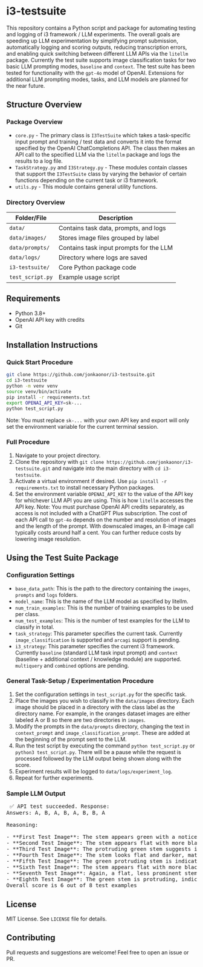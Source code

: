 # i3-testsuite

This repository contains a Python script and package for automating testing and logging of i3 framework / LLM experiments. The overall goals are speeding up LLM experimentation by simplifying prompt submission, automatically logging and scoring outputs, reducing transcription errors, and enabling quick switching between different LLM APIs via the `litellm` package. Currently the test suite supports image classification tasks for two basic LLM prompting modes, `baseline` and `context`. The test suite has been tested for functionality with the `gpt-4o` model of OpenAI. Extensions for additional LLM prompting modes, tasks, and LLM models are planned for the near future. 

## Structure Overview
### Package Overview
- `core.py` - The primary class is `I3TestSuite` which takes a task-specific input prompt and training / test data and converts it into the format specified by the OpenAI ChatCompletions API. The class then makes an API call to the specified LLM via the `litellm` package and logs the results to a log file.  
- `TaskStrategy.py` and `I3Strategy.py` - These modules contain classes that support the `I3TestSuite` class by varying the behavior of certain functions depending on the current task or i3 framework.
- `utils.py` - This module contains general utility functions. 

### Directory Overview
| Folder/File      | Description                             |
| ---------------- | --------------------------------------- |
| `data/`          | Contains task data, prompts, and logs   |
| `data/images/`   | Stores image files grouped by label     |
| `data/prompts/`  | Contains task input prompts for the LLM |
| `data/logs/`     | Directory where logs are saved          |
| `i3-testsuite/`  | Core Python package code                |
| `test_script.py` | Example usage script                    |


## Requirements
- Python 3.8+
- OpenAI API key with credits
- Git

## Installation Instructions
### Quick Start Procedure
```bash
git clone https://github.com/jonkaonor/i3-testsuite.git
cd i3-testsuite
python -m venv venv
source venv/bin/activate
pip install -r requirements.txt
export OPENAI_API_KEY=sk-...
python test_script.py
```
Note: You must replace `sk-...` with your own API key and export will only set the environment variable for the current terminal session. 

### Full Procedure
1. Navigate to your project directory.
2. Clone the repository with `git clone https://github.com/jonkaonor/i3-testsuite.git` and navigate into the main directory with `cd i3-testsuite`.
3. Activate a virtual environment if desired. Use `pip install -r requirements.txt` to install necessary Python packages.
4. Set the environment variable `OPENAI_API_KEY` to the value of the API key for whichever LLM API you are using. This is how `litellm` accesses the API key. Note: You must purchase OpenAI API credits separately, as access is not included with a ChatGPT Plus subscription. The cost of each API call to `gpt-4o` depends on the number and resolution of images and the length of the prompt. With downscaled images, an 8-image call typically costs around half a cent. You can further reduce costs by lowering image resolution.

## Using the Test Suite Package

### Configuration Settings 
- `base_data_path`: This is the path to the directory containing the `images`, `prompts` and `logs` folders.
- `model_name`: This is the name of the LLM model as specified by litellm.
- `num_train_examples`: This is the number of training examples to be used per class.
- `num_test_examples`: This is the number of test examples for the LLM to classify in total. 
- `task_strategy`: This parameter specifies the current task. Currently `image_classification` is supported and `arcagi` support is pending.
- `i3_strategy`: This parameter specifies the current i3 framework. Currently `baseline` (standard LLM task input prompt) and `context` (baseline + additional context / knowledge module) are supported. `multiquery` and `combined` options are pending. 

### General Task-Setup / Experimentation Procedure
1. Set the configuration settings in `test_script.py` for the specific task.
2. Place the images you wish to classify in the `data/images` directory. Each image should be placed in a directory with the class label as the directory name. For example, in the oranges dataset images are either labeled A or B so there are two directories in `images`. 
3. Modify the prompts in the `data/prompts` directory, changing the text in `context_prompt` and `image_classification_prompt`. These are added at the beginning of the prompt sent to the LLM. 
4. Run the test script by executing the command `python test_script.py` or `python3 test_script.py`. There will be a pause while the request is processed followed by the LLM output being shown along with the score. 
5. Experiment results will be logged to `data/logs/experiment_log`.
6. Repeat for further experiments.

### Sample LLM Output
<pre> ✅ API test succeeded. Response:
Answers: A, B, A, B, A, B, B, A

Reasoning: 

- **First Test Image**: The stem appears green with a noticeable protrusion, matching the characteristics of orange A.
- **Second Test Image**: The stem appears flat with more black, resembling orange B.
- **Third Test Image**: The protruding green stem suggests it is orange A.
- **Fourth Test Image**: The stem looks flat and darker, matching orange B.
- **Fifth Test Image**: The green protruding stem is indicative of orange A.
- **Sixth Test Image**: The stem appears flat with more black, similar to orange B.
- **Seventh Test Image**: Again, a flat, less prominent stem points to orange B.
- **Eighth Test Image**: The green stem is protruding, indicating it is orange A.
Overall score is 6 out of 8 test examples
</pre>

## License
MIT License. See `LICENSE` file for details.

## Contributing
Pull requests and suggestions are welcome! Feel free to open an issue or PR.


